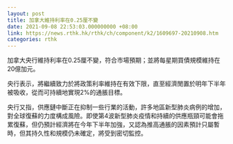 ```yaml
---
layout: post
title: 加拿大維持利率在0.25厘不變
date: 2021-09-08 22:53:03.000000000 +08:00
link: https://news.rthk.hk/rthk/ch/component/k2/1609697-20210908.htm
categories: rthk
---
```


加拿大央行維持利率在0.25厘不變，符合市場預期；並將每星期買債規模維持在20億加元。

央行表示，將繼續致力於將政策利率維持在有效下限，直至經濟閒置於明年下半年被吸收，從而可持續地實現2%的通脹目標。

央行又指，供應鏈中斷正在抑制一些行業的活動，許多地區新型肺炎病例的增加，對全球復蘇的力度構成風險。即使第4波新型肺炎疫情和持續的供應瓶頸可能會拖累復蘇，但仍預計經濟將在今年下半年加強，又認為推高通脹的因素預計只屬暫時，但其持久性和規模仍未確定，將受到密切監控。
